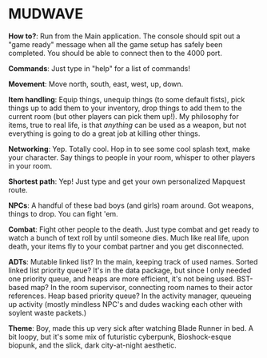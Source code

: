# MUDWAVE
**How to?**: Run from the Main application. The console should spit out a "game ready" message when all the game setup 
has safely been completed. You should be able to connect then to the 4000 port.

**Commands**: Just type in "help" for a list of commands!

**Movement**: Move north, south, east, west, up, down.

**Item handling**: Equip things, unequip things (to some default fists), pick things up to add them to your inventory, 
drop things to add them to the current room (but other players can pick them up!). My philosophy for items, true to real
life, is that _anything_ can be used as a weapon, but not everything is going to do a great job at killing other things.

**Networking**: Yep. Totally cool. Hop in to see some cool splash text, make your character. Say things to people in your room, 
whisper to other players in your room.

**Shortest path**: Yep! Just type and get your own personalized Mapquest route.

**NPCs**: A handful of these bad boys (and girls) roam around. Got weapons, things to drop. You can fight 'em.

**Combat**: Fight other people to the death. Just type combat and get ready to watch a bunch of text roll by until someone dies.
Much like real life, upon death, your items fly to your combat partner and you get disconnected.

**ADTs**: Mutable linked list? In the main, keeping track of used names. Sorted linked list priority queue? It's in the data package,
but since I only needed one priority queue, and heaps are more efficient, it's not being used. BST-based map? In the room supervisor,
connecting room names to their actor references. Heap based priority queue? In the activity manager, queueing up activity (mostly
mindless NPC's and dudes wacking each other with soylent waste packets.)

**Theme**: Boy, made this up very sick after watching Blade Runner in bed. A bit loopy, but it's some mix of futuristic cyberpunk,
Bioshock-esque biopunk, and the slick, dark city-at-night aesthetic.

